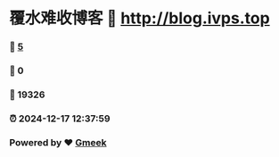 # 覆水难收博客 :link: http://blog.ivps.top 
### :page_facing_up: [5](http://blog.ivps.top/tag.html) 
### :speech_balloon: 0 
### :hibiscus: 19326 
### :alarm_clock: 2024-12-17 12:37:59 
### Powered by :heart: [Gmeek](https://github.com/Meekdai/Gmeek)
